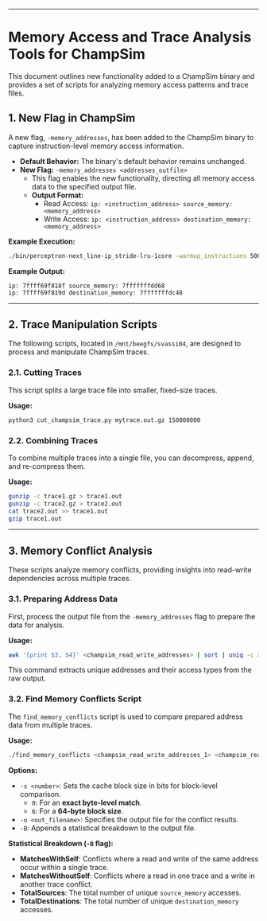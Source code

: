-----

# Memory Access and Trace Analysis Tools for ChampSim

This document outlines new functionality added to a ChampSim binary and provides a set of scripts for analyzing memory access patterns and trace files.

## 1\. New Flag in ChampSim

A new flag, `-memory_addresses`, has been added to the ChampSim binary to capture instruction-level memory access information.

  - **Default Behavior:** The binary's default behavior remains unchanged.
  - **New Flag:** `-memory_addresses <addresses_outfile>`
      - This flag enables the new functionality, directing all memory access data to the specified output file.
      - **Output Format:**
          - Read Access: `ip: <instruction_address> source_memory: <memory_address>`
          - Write Access: `ip: <instruction_address> destination_memory: <memory_address>`

**Example Execution:**

```bash
./bin/perceptron-next_line-ip_stride-lru-1core -warmup_instructions 5000 -simulation_instructions 10000 -memory_addresses file.txt -traces /mnt/beegfs/svassi04/memc_test/memc_001.out.gz
```

**Example Output:**

```
ip: 7ffff69f818f source_memory: 7fffffffdd68
ip: 7ffff69f819d destination_memory: 7fffffffdc48
```

-----

## 2\. Trace Manipulation Scripts

The following scripts, located in `/mnt/beegfs/svassi04`, are designed to process and manipulate ChampSim traces.

### 2.1. Cutting Traces

This script splits a large trace file into smaller, fixed-size traces.

**Usage:**

```bash
python3 cut_champsim_trace.py mytrace.out.gz 150000000
```

### 2.2. Combining Traces

To combine multiple traces into a single file, you can decompress, append, and re-compress them.

**Usage:**

```bash
gunzip -c trace1.gz > trace1.out
gunzip -c trace2.gz > trace2.out
cat trace2.out >> trace1.out
gzip trace1.out
```

-----

## 3\. Memory Conflict Analysis

These scripts analyze memory conflicts, providing insights into read-write dependencies across multiple traces.

### 3.1. Preparing Address Data

First, process the output file from the `-memory_addresses` flag to prepare the data for analysis.

**Usage:**

```bash
awk '{print $3, $4}' <champsim_read_write_addresses> | sort | uniq -c > <champsim_read_write_uniq_addresses>
```

This command extracts unique addresses and their access types from the raw output.

### 3.2. Find Memory Conflicts Script

The `find_memory_conflicts` script is used to compare prepared address data from multiple traces.

**Usage:**

```bash
./find_memory_conflicts <champsim_read_write_addresses_1> <champsim_read_write_addresses_2> ...
```

**Options:**

  - `-s <number>`: Sets the cache block size in bits for block-level comparison.
      - `0`: For an **exact byte-level match**.
      - `6`: For a **64-byte block size**.
  - `-o <out_filename>`: Specifies the output file for the conflict results.
  - `-B`: Appends a statistical breakdown to the output file.

**Statistical Breakdown (`-B` flag):**

  - **MatchesWithSelf**: Conflicts where a read and write of the same address occur within a single trace.
  - **MatchesWithoutSelf**: Conflicts where a read in one trace and a write in another trace conflict.
  - **TotalSources**: The total number of unique `source_memory` accesses.
  - **TotalDestinations**: The total number of unique `destination_memory` accesses.
